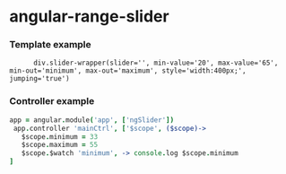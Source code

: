 # angular-range-slider

### Template example

```slim
      div.slider-wrapper(slider='', min-value='20', max-value='65', min-out='minimum', max-out='maximum', style='width:400px;', jumping='true')
```

### Controller example

```coffee
app = angular.module('app', ['ngSlider'])
 app.controller 'mainCtrl', ['$scope', ($scope)->
   $scope.minimum = 33
   $scope.maximum = 55
   $scope.$watch 'minimum', -> console.log $scope.minimum
]
```
